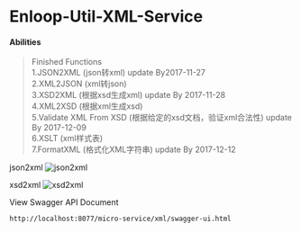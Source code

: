 # Enloop-Util-XML-Service

 #### Abilities
>  Finished Functions<br/>
 1.JSON2XML (json转xml) update By2017-11-27<br/>
 2.XML2JSON (xml转json)<br/>
 3.XSD2XML (根据xsd生成xml) update By 2017-11-28<br/>
 4.XML2XSD (根据xml生成xsd)<br/>
 5.Validate XML From XSD (根据给定的xsd文档，验证xml合法性) update By 2017-12-09<br/>
 6.XSLT (xml样式表)<br/>
 7.FormatXML (格式化XML字符串) update By 2017-12-12<br/>
 
json2xml
![json2xml](http://orkf3vfng.bkt.clouddn.com/json2xml.png)

xsd2xml
![xsd2xml](http://orkf3vfng.bkt.clouddn.com/xsd2xml.png)


View Swagger API Document
```text
http://localhost:8077/micro-service/xml/swagger-ui.html
```
 
